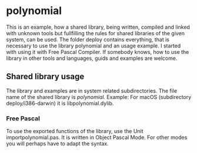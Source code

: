 # polynomial

This is an example, how a shared library, being written, compiled and linked with unknown tools but fullfilling the rules for shared libraries of the given system, can be used. The folder deploy contains everything, that is necessary to use the library polynomial and an usage example. I started with using it with Free Pascal Compiler. If somebody knows, how to use the library in other tools and languages, guids and examples are welcome.

## Shared library usage

The library and examples are in system related subdirectories. The file name of the shared library is *polynomial.* Example: For macOS (subdirectory deploy/i386-darwin) it is libpolynomial.dylib.

### Free Pascal

To use the exported functions of the library, use the Unit importpolynomial.pas. It is written in Object Pascal Mode. For other modes you will perhaps have to adapt the syntax.
